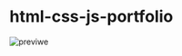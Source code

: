 # html-css-js-portfolio
![previwe](https://github.com/mdzamanit/html-css-js-portfolio-3/assets/154988583/5eca4e17-698d-4ea8-9be4-d0a37aacd53b)
